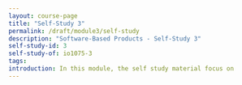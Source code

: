 ```yaml
---
layout: course-page
title: "Self-Study 3"
permalink: /draft/module3/self-study
description: "Software-Based Products - Self-Study 3"
self-study-id: 3
self-study-of: io1075-3
tags:
introduction: In this module, the self study material focus on
---
```

